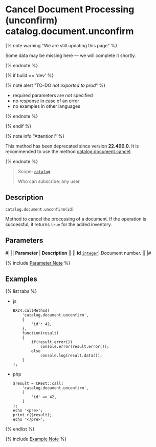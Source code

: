 # Cancel Document Processing (unconfirm) catalog.document.unconfirm

{% note warning "We are still updating this page" %}

Some data may be missing here — we will complete it shortly.

{% endnote %}

{% if build == 'dev' %}

{% note alert "TO-DO _not exported to prod_" %}

- required parameters are not specified
- no response in case of an error
- no examples in other languages
  
{% endnote %}

{% endif %}

{% note info "Attention!" %}

This method has been deprecated since version **22.400.0**. It is recommended to use the method [catalog.document.cancel](./catalog-document-cancel.md).

{% endnote %}

> Scope: [`catalog`](../../scopes/permissions.md)
>
> Who can subscribe: any user

## Description

```http
catalog.document.unconfirm(id)
```

Method to cancel the processing of a document. If the operation is successful, it returns `true` for the added inventory.

## Parameters

#|
|| **Parameter** | **Description** ||
|| **id**
[`integer`](../../data-types.md)| Document number. ||
|#

{% include [Parameter Note](../../../_includes/required.md) %}

## Examples

{% list tabs %}

- js
  
    ```
    BX24.callMethod(
        'catalog.document.unconfirm',
        {
            'id': 42,
        },
        function(result)
        {
            if(result.error())
                console.error(result.error());
            else
                console.log(result.data());
        }
    );
    ```

- php
  
    ```
    $result = CRest::call(
        'catalog.document.unconfirm',
        [
            'id' => 42,
        ]
    );
    echo '<pre>';
    print_r($result);
    echo '</pre>';
    ```

{% endlist %}

{% include [Example Note](../../../_includes/examples.md) %}